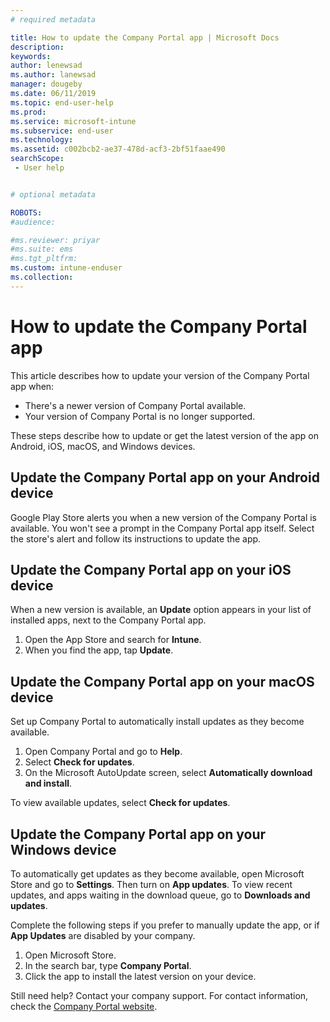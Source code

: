 ```yaml
---
# required metadata

title: How to update the Company Portal app | Microsoft Docs
description:
keywords:
author: lenewsad
ms.author: lanewsad
manager: dougeby
ms.date: 06/11/2019
ms.topic: end-user-help
ms.prod:
ms.service: microsoft-intune
ms.subservice: end-user
ms.technology:
ms.assetid: c002bcb2-ae37-478d-acf3-2bf51faae490
searchScope:
 - User help


# optional metadata

ROBOTS:  
#audience:

#ms.reviewer: priyar
#ms.suite: ems
#ms.tgt_pltfrm:
ms.custom: intune-enduser
ms.collection: 
---
```


# How to update the Company Portal app

This article describes how to update your version of the Company Portal app when:  
* There's a newer version of Company Portal available.
* Your version of Company Portal is no longer supported.

These steps describe how to update or get the latest version of the app on Android, iOS, macOS, and Windows devices.    

## Update the Company Portal app on your Android device  

Google Play Store alerts you when a new version of the Company Portal is available. You won't see a prompt in the Company Portal app itself. Select the store's alert and follow its instructions to update the app. 

## Update the Company Portal app on your iOS device  

When a new version is available, an **Update** option appears in your list of installed apps, next to the Company Portal app.  

1. Open the App Store and search for **Intune**.  
2. When you find the app, tap **Update**.  

## Update the Company Portal app on your macOS device

Set up Company Portal to automatically install updates as they become available. 

1. Open Company Portal and go to **Help**. 
2. Select **Check for updates**. 
3. On the Microsoft AutoUpdate screen, select **Automatically download and install**. 

To view available updates, select **Check for updates**.  

## Update the Company Portal app on your Windows device
To automatically get updates as they become available, open Microsoft Store and go to  **Settings**. Then turn on **App updates**. To view recent updates, and apps waiting in the download queue, go to **Downloads and updates**.  

Complete the following steps if you prefer to manually update the app, or if **App Updates** are disabled by your company.  
1. Open Microsoft Store.
2. In the search bar, type **Company Portal**.
3. Click the app to install the latest version on your device. 


Still need help? Contact your company support. For contact information, check the [Company Portal website](https://go.microsoft.com/fwlink/?linkid=2010980).
